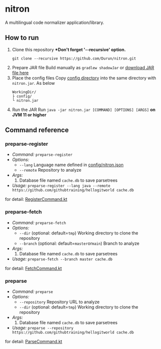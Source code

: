 # nitron

A multilingual code normalizer application/library.

## How to run

1. Clone this repository
   __*Don't forget '--recursive' option.__
    ```
    git clone --recursive https://github.com/Durun/nitron.git
    ```
1. Prepare JAR file Build manually as `gradlew shadowJar`
   or [download JAR file here](https://github.com/Durun/nitron/releases/download/0.1-SNAPSHOT/nitron.jar)
1. Place the config files Copy [config directory](https://github.com/Durun/nitron/tree/master/config) into the same
   directory with `nitron.jar`. As below
    ```
    WorkingDir/
    ├ config/
    └ nitron.jar
    ```
1. Run the JAR Run `java -jar nitron.jar [COMMAND] [OPTIONS] [ARGS]`
   **on JVM 11 or higher**

## Command reference

### preparse-register

- *Command:* `preparse-register`
- *Options:*
    - `--lang` Language name defined
      in [config/nitron.json](https://github.com/Durun/nitron/blob/master/config/nitron.json)
    - `--remote` Repository to analyze
- *Args:*
    1. Database file named `cache.db` to save parsetrees
- *Usage:* `preparse-register --lang java --remote https://github.com/githubtraining/hellogitworld cache.db`

for
detail: [RegisterCommand.kt](https://github.com/Durun/nitron/blob/master/src/main/kotlin/io/github/durun/nitron/app/preparse/RegisterCommand.kt)

### preparse-fetch

- *Command:* `preparse-fetch`
- *Options:*
    - `--dir` (optional: default=`tmp`) Working directory to clone the repository
    - `--branch` (optional: default=`master`or`main`) Branch to analyze
- *Args:*
    1. Database file named `cache.db` to save parsetrees
- *Usage:* `preparse-fetch --branch master cache.db`

for
detail: [FetchCommand.kt](https://github.com/Durun/nitron/blob/master/src/main/kotlin/io/github/durun/nitron/app/preparse/FetchCommand.kt)

### preparse

- *Command:* `preparse`
- *Options:*
    - `--repository` Repository URL to analyze
    - `--dir` (optional: default=`tmp`) Working directory to clone the repository
- *Args:*
    1. Database file named `cache.db` to save parsetrees
- *Usage:* `preparse --repository https://github.com/githubtraining/hellogitworld cache.db`

for
detail: [ParseCommand.kt](https://github.com/Durun/nitron/blob/master/src/main/kotlin/io/github/durun/nitron/app/preparse/ParseCommand.kt)